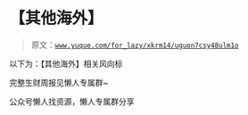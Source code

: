 # 【其他海外】

> 原文：[`www.yuque.com/for_lazy/xkrm14/uguon7csy48ulm1o`](https://www.yuque.com/for_lazy/xkrm14/uguon7csy48ulm1o)



以下为：【其他海外】相关风向标



完整生财周报见懒人专属群~



公众号懒人找资源，懒人专属群分享

